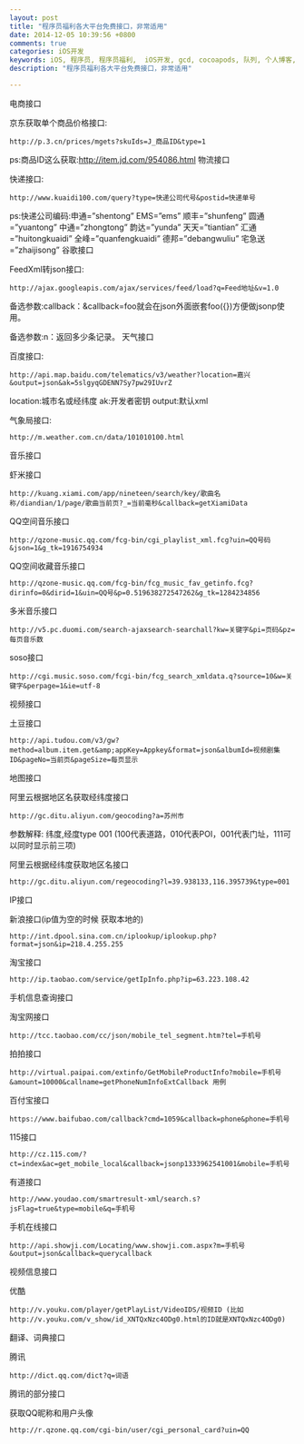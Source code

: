 ```yaml
---
layout: post
title: "程序员福利各大平台免费接口，非常适用"
date: 2014-12-05 10:39:56 +0800
comments: true
categories: iOS开发
keywords: iOS, 程序员, 程序员福利,  iOS开发, gcd, cocoapods, 队列, 个人博客, 刚刚在线
description: "程序员福利各大平台免费接口，非常适用"

---
```



电商接口

京东获取单个商品价格接口:

	http://p.3.cn/prices/mgets?skuIds=J_商品ID&type=1

ps:商品ID这么获取:http://item.jd.com/954086.html
物流接口

快递接口:

	http://www.kuaidi100.com/query?type=快递公司代号&postid=快递单号

ps:快递公司编码:申通=”shentong” EMS=”ems” 顺丰=”shunfeng” 圆通=”yuantong” 中通=”zhongtong” 韵达=”yunda” 天天=”tiantian” 汇通=”huitongkuaidi” 全峰=”quanfengkuaidi” 德邦=”debangwuliu” 宅急送=”zhaijisong”
谷歌接口

FeedXml转json接口:

	http://ajax.googleapis.com/ajax/services/feed/load?q=Feed地址&v=1.0

备选参数:callback：&callback=foo就会在json外面嵌套foo({})方便做jsonp使用。

备选参数:n：返回多少条记录。
天气接口

百度接口:

	http://api.map.baidu.com/telematics/v3/weather?location=嘉兴&output=json&ak=5slgyqGDENN7Sy7pw29IUvrZ

location:城市名或经纬度 ak:开发者密钥 output:默认xml

气象局接口:

	http://m.weather.com.cn/data/101010100.html
音乐接口

虾米接口

	http://kuang.xiami.com/app/nineteen/search/key/歌曲名称/diandian/1/page/歌曲当前页?_=当前毫秒&callback=getXiamiData

QQ空间音乐接口

	http://qzone-music.qq.com/fcg-bin/cgi_playlist_xml.fcg?uin=QQ号码&json=1&g_tk=1916754934

QQ空间收藏音乐接口

	http://qzone-music.qq.com/fcg-bin/fcg_music_fav_getinfo.fcg?dirinfo=0&dirid=1&uin=QQ号&p=0.519638272547262&g_tk=1284234856

多米音乐接口

	http://v5.pc.duomi.com/search-ajaxsearch-searchall?kw=关键字&pi=页码&pz=每页音乐数

soso接口

	http://cgi.music.soso.com/fcgi-bin/fcg_search_xmldata.q?source=10&w=关键字&perpage=1&ie=utf-8
视频接口

土豆接口

	http://api.tudou.com/v3/gw?method=album.item.get&amp;appKey=Appkey&format=json&albumId=视频剧集ID&pageNo=当前页&pageSize=每页显示
地图接口

阿里云根据地区名获取经纬度接口

	http://gc.ditu.aliyun.com/geocoding?a=苏州市

参数解释: 纬度,经度type 001 (100代表道路，010代表POI，001代表门址，111可以同时显示前三项)

阿里云根据经纬度获取地区名接口

	http://gc.ditu.aliyun.com/regeocoding?l=39.938133,116.395739&type=001
IP接口

新浪接口(ip值为空的时候 获取本地的)

	http://int.dpool.sina.com.cn/iplookup/iplookup.php?format=json&ip=218.4.255.255

淘宝接口

	http://ip.taobao.com/service/getIpInfo.php?ip=63.223.108.42
手机信息查询接口

淘宝网接口

	http://tcc.taobao.com/cc/json/mobile_tel_segment.htm?tel=手机号

拍拍接口

	http://virtual.paipai.com/extinfo/GetMobileProductInfo?mobile=手机号&amount=10000&callname=getPhoneNumInfoExtCallback 用例

百付宝接口

	https://www.baifubao.com/callback?cmd=1059&callback=phone&phone=手机号

115接口

	http://cz.115.com/?ct=index&ac=get_mobile_local&callback=jsonp1333962541001&mobile=手机号

有道接口

	http://www.youdao.com/smartresult-xml/search.s?jsFlag=true&type=mobile&q=手机号

手机在线接口

	http://api.showji.com/Locating/www.showji.com.aspx?m=手机号&output=json&callback=querycallback
视频信息接口

优酷

	http://v.youku.com/player/getPlayList/VideoIDS/视频ID (比如 http://v.youku.com/v_show/id_XNTQxNzc4ODg0.html的ID就是XNTQxNzc4ODg0)
翻译、词典接口

腾讯

	http://dict.qq.com/dict?q=词语
腾讯的部分接口

获取QQ昵称和用户头像

	http://r.qzone.qq.com/cgi-bin/user/cgi_personal_card?uin=QQ
